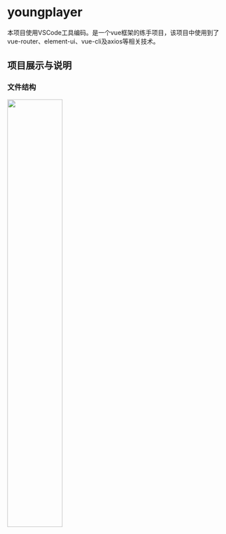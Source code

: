 # youngplayer
本项目使用VSCode工具编码。是一个vue框架的练手项目，该项目中使用到了vue-router、element-ui、vue-cli及axios等相关技术。  
## 项目展示与说明  
### 文件结构  
> 
<img src="https://s1.ax1x.com/2020/10/14/0IVpTJ.png" width="50%" height="50%">
